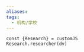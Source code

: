 ```yaml
---
aliases: 
tags:
  - 机构/学校
---
```


```dataviewjs
const {Research} = customJS
Research.researcher(dv)
```

